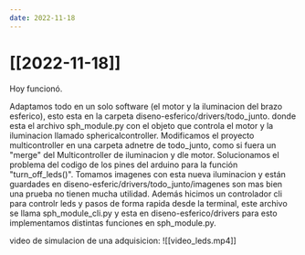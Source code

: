 ```yaml
---
date: 2022-11-18
---
```

# [[2022-11-18]]

Hoy funcionó.

Adaptamos todo en un solo software (el motor y la iluminacion del brazo esferico), esto esta en la carpeta diseno-esferico/drivers/todo_junto. donde esta el archivo sph_module.py con el objeto que controla el motor y la iluminacion llamado sphericalcontroller. Modificamos el proyecto multicontroller en una carpeta adnetre de todo_junto, como si fuera un "merge" del Multicontroller de iluminacion y dle motor. Solucionamos el problema del codigo de los pines del arduino para la función "turn_off_leds()". Tomamos imagenes con esta nueva iluminacion y están guardades en diseno-esferic/drivers/todo_junto/imagenes son mas bien una prueba no tienen mucha utilidad.   Además hicimos un controlador cli para controlr leds y pasos de forma rapida desde la terminal, este archivo se llama sph_module_cli.py y esta en diseno-esferico/drivers para esto implementamos distintas funciones en sph_module.py.

video de simulacion de una adquisicion:
![[video_leds.mp4]]

